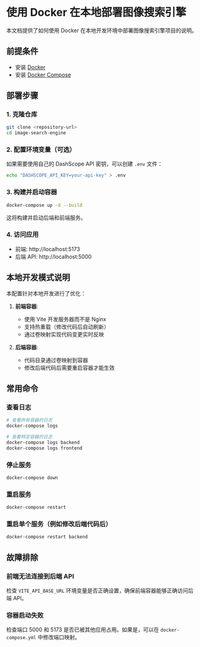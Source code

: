 # 使用 Docker 在本地部署图像搜索引擎

本文档提供了如何使用 Docker 在本地开发环境中部署图像搜索引擎项目的说明。

## 前提条件

- 安装 [Docker](https://www.docker.com/get-started)
- 安装 [Docker Compose](https://docs.docker.com/compose/install/)

## 部署步骤

### 1. 克隆仓库

```bash
git clone <repository-url>
cd image-search-engine
```

### 2. 配置环境变量（可选）

如果需要使用自己的 DashScope API 密钥，可以创建 `.env` 文件：

```bash
echo "DASHSCOPE_API_KEY=your-api-key" > .env
```

### 3. 构建并启动容器

```bash
docker-compose up -d --build
```

这将构建并启动后端和前端服务。

### 4. 访问应用

- 前端: http://localhost:5173
- 后端 API: http://localhost:5000

## 本地开发模式说明

本配置针对本地开发进行了优化：

1. **前端容器**:
   - 使用 Vite 开发服务器而不是 Nginx
   - 支持热重载（修改代码后自动刷新）
   - 通过卷映射实现代码变更实时反映

2. **后端容器**:
   - 代码目录通过卷映射到容器
   - 修改后端代码后需要重启容器才能生效

## 常用命令

### 查看日志

```bash
# 查看所有容器的日志
docker-compose logs

# 查看特定容器的日志
docker-compose logs backend
docker-compose logs frontend
```

### 停止服务

```bash
docker-compose down
```

### 重启服务

```bash
docker-compose restart
```

### 重启单个服务（例如修改后端代码后）

```bash
docker-compose restart backend
```

## 故障排除

### 前端无法连接到后端 API

检查 `VITE_API_BASE_URL` 环境变量是否正确设置，确保前端容器能够正确访问后端 API。

### 容器启动失败

检查端口 5000 和 5173 是否已被其他应用占用。如果是，可以在 `docker-compose.yml` 中修改端口映射。

